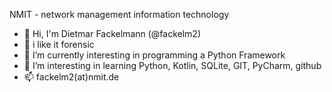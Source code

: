 <!--
**fackelm2/fackelm2** is a ✨ _special_ ✨ repository because its `README.md` (this file) appears on your GitHub profile.

Here are some ideas to get you started:

- 🔭 I’m currently working on ...
- 🌱 I’m currently learning ...
- 👯 I’m looking to collaborate on ...
- 🤔 I’m looking for help with ...
- 💬 Ask me about ...
- 📫 How to reach me: ...
- 😄 Pronouns: ...
- ⚡ Fun fact: ...
-->

NMIT - network management information technology 
- 👋 Hi, I'm Dietmar Fackelmann (@fackelm2)
- 💞️ i like it forensic  
- 🔭 I’m currently interesting in programming a Python Framework
- 🌱 I’m interesting in learning Python, Kotlin, SQLite, GIT, PyCharm, github
- 📫 fackelm2(at)nmit.de
